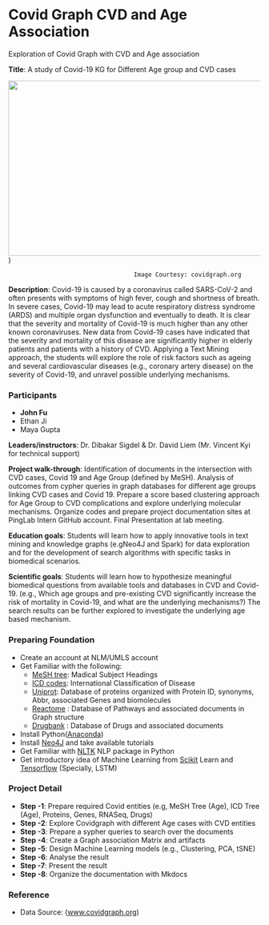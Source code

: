 # Covid Graph CVD and Age Association

Exploration of Covid Graph with CVD and Age association

**Title**: A study of Covid-19 KG for Different Age group and CVD cases

<img src="https://covidgraph.org/img/content-img/data_model_with_logos_and_numbers.png" width="700" height="350"></img>)

                                       Image Courtesy: covidgraph.org 


**Description**: Covid-19 is caused by a coronavirus called SARS-CoV-2 and often presents with symptoms of high fever, cough and shortness of breath. In severe cases, Covid-19 may lead to acute respiratory distress syndrome (ARDS) and multiple organ dysfunction and eventually to death. It is clear that the severity and mortality of Covid-19  is much higher than any other known coronaviruses. New data from Covid-19 cases have indicated that the severity and mortality of this disease are significantly higher in elderly patients and patients with a history of CVD. Applying a Text Mining approach, the students will explore the role of risk factors such as ageing and several cardiovascular diseases (e.g., coronary artery disease) on the severity of Covid-19, and unravel possible underlying mechanisms.

### Participants
- **John Fu**
- Ethan Ji
- Maya Gupta


**Leaders/instructors**: 
Dr. Dibakar Sigdel & Dr. David Liem (Mr. Vincent Kyi for technical support)


**Project walk-through**:
Identification of documents in the intersection with CVD cases, Covid 19 and Age Group (defined by MeSH).
Analysis of outcomes from cypher queries in graph databases for different age groups linking CVD cases and Covid 19.
Prepare a score based clustering approach for Age Group to CVD complications and explore underlying molecular mechanisms. 
Organize codes and prepare project documentation sites at PingLab Intern GitHub account.
Final Presentation at lab meeting.

**Education goals**: Students will learn how to apply innovative tools in text mining and knowledge graphs (e.gNeo4J and Spark) for data exploration and for the development of search algorithms with specific tasks in biomedical scenarios. 

**Scientific goals**:  Students will learn how to hypothesize meaningful biomedical questions from available tools and databases in CVD and Covid-19. (e.g., Which age groups and pre-existing CVD significantly increase the risk of mortality in Covid-19, and what are the underlying mechanisms?) The search results can be further explored to investigate the underlying age based mechanism.


### Preparing Foundation
- Create an account at NLM/UMLS account
- Get Familiar with the following:
    - [MeSH tree](https://meshb.nlm.nih.gov/treeView): Madical Subject Headings
    - [ICD codes](https://icd.who.int/browse11/l-m/en): International Classification of Disease
    - [Uniprot](https://www.uniprot.org): Database of proteins organized with Protein ID, synonyms, Abbr, associated Genes and biomolecules
    - [Reactome](https://reactome.org) : Database of Pathways and associated documents in Graph structure
    - [Drugbank](https://www.drugbank.ca) : Database of Drugs and associated documents
- Install Python([Anaconda](https://www.anaconda.com/products/individual))
- Install [Neo4J](https://neo4j.com/) and take available tutorials
- Get Familiar with [NLTK](https://www.nltk.org/) NLP package in Python
- Get introductory idea of Machine Learning from [Scikit](https://scikit-learn.org/stable) Learn and [Tensorflow](https://www.tensorflow.org/) (Specially, LSTM)

### Project Detail
- **Step -1**: Prepare required Covid entities (e.g, MeSH Tree (Age), ICD Tree (Age), Proteins, Genes, RNASeq, Drugs)
- **Step -2**: Explore Covidgraph with different Age cases with CVD entities
- **Step -3**: Prepare a sypher queries to search over the documents
- **Step -4**: Create a Graph association Matrix and artifacts
- **Step -5**: Design Machine Learning models (e.g., Clustering, PCA, tSNE)
- **Step -6**: Analyse the result
- **Step -7**: Present the result
- **Step -8**: Organize the documentation with Mkdocs


### Reference
- Data Source: (www.covidgraph.org) 

